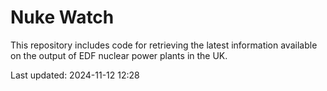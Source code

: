 # Nuke Watch

This repository includes code for retrieving the latest information available on the output of EDF nuclear power plants in the UK.

Last updated: 2024-11-12 12:28